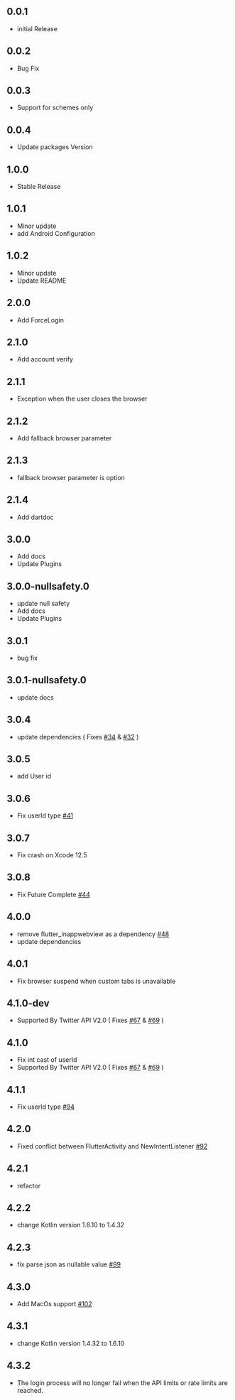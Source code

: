## 0.0.1

* initial Release

## 0.0.2

* Bug Fix

## 0.0.3

* Support for schemes only

## 0.0.4

* Update packages Version

## 1.0.0

* Stable Release

## 1.0.1

* Minor update
* add Android Configuration

## 1.0.2

* Minor update
* Update README

## 2.0.0

* Add ForceLogin

## 2.1.0

* Add account verify

## 2.1.1

* Exception when the user closes the browser

## 2.1.2

* Add fallback browser parameter

## 2.1.3

* fallback browser parameter is option

## 2.1.4

* Add dartdoc

## 3.0.0

* Add docs
* Update Plugins

## 3.0.0-nullsafety.0

* update null safety
* Add docs
* Update Plugins

## 3.0.1

* bug fix

## 3.0.1-nullsafety.0

* update docs

## 3.0.4

* update dependencies ( Fixes [#34](https://github.com/0maru/twitter_login/issues/34) & [#32](https://github.com/0maru/twitter_login/issues/32) )

## 3.0.5

* add User id

## 3.0.6

* Fix userId type [#41](https://github.com/0maru/twitter_login/pull/41)

## 3.0.7

* Fix crash on Xcode 12.5 

## 3.0.8

* Fix Future Complete [#44](https://github.com/0maru/twitter_login/issues/44)

## 4.0.0

* remove flutter_inappwebview as a dependency [#48](https://github.com/0maru/twitter_login/issues/48)
* update dependencies

## 4.0.1

* Fix browser suspend when custom tabs is unavailable

## 4.1.0-dev

* Supported By Twitter API V2.0 ( Fixes [#67](https://github.com/0maru/twitter_login/issues/67) & [#69](https://github.com/0maru/twitter_login/issues/69) )

## 4.1.0

* Fix int cast of userId
* Supported By Twitter API V2.0 ( Fixes [#67](https://github.com/0maru/twitter_login/issues/67) & [#69](https://github.com/0maru/twitter_login/issues/69) )

## 4.1.1

* Fix userId type [#94](https://github.com/0maru/twitter_login/pull/94)

## 4.2.0

* Fixed conflict between FlutterActivity and NewIntentListener [#92](https://github.com/0maru/twitter_login/issues/92)

## 4.2.1

* refactor

## 4.2.2

* change Kotlin version 1.6.10 to 1.4.32

## 4.2.3

* fix parse json as nullable value [#99](https://github.com/0maru/twitter_login/pull/99)

## 4.3.0

* Add MacOs support [#102](https://github.com/0maru/twitter_login/issues/102)

## 4.3.1

* change Kotlin version 1.4.32 to 1.6.10

## 4.3.2

* The login process will no longer fail when the API limits or rate limits are reached.
